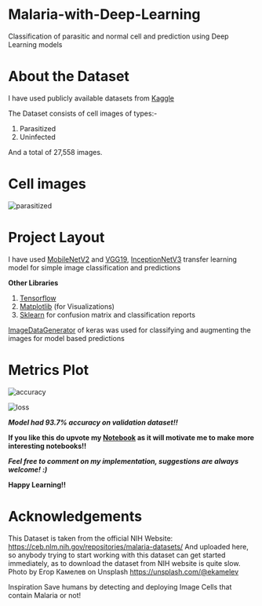 # Malaria-with-Deep-Learning
Classification of parasitic and normal cell and prediction using Deep Learning models

# About the Dataset
I have used publicly available datasets from [Kaggle](https://www.kaggle.com/iarunava/cell-images-for-detecting-malaria)

The Dataset consists of cell images of types:-
1. Parasitized
2. Uninfected

And a total of 27,558 images.
# Cell images

![parasitized](https://www.kaggleusercontent.com/kf/38019995/eyJhbGciOiJkaXIiLCJlbmMiOiJBMTI4Q0JDLUhTMjU2In0..ci9NK3FUepZwRjYXra-tPQ.9vgHR-WpY2BbjkbACV3npShfZsbr4gB6yW76O1iMisZRMkxJ_B1ZeVzlVOT5ebnITCiU2hq2fVNKJPEGMkD5u0qhVlohHHwnP-4Z_yxcpoONAPhq7mAcQcSb2VOO4Fci2LBJPWWvAX61CF0K5-cZfD7ATcNX0qCZAOlQyUtt7AyGwqR5VmnDjTE5GuXruHTFIy3t-tsqnaLCYR2rMYEdKf3Pvm54g5laOjSuiytVsZDRiIxBPu1x_Y_1_22DIkB90MJvBQsLbCRh17xHrIaKlZQIA6QNGAf8w-ERdeAF0wBKCRVA8OzDntSElVGYRirVAOUAl2uxoq6aYg0pqoTGWXt3AilwsL_-agkpIItk-HDlReFe-XEzUIr8Hnb2jhnONV8jNzFvzMQIyFaAUdYIr6Myf3AyAETbbQDtP9xOEzcADObC_GIywjouEKaam9EV_xBpYnYPWkXA-77r5jA4D72RFYf_uXsk_bXY9ngxQSLO-Cjf4s3_jYzkM4Mcm1jt6SJsY33kVaNqY2Cc-_T_xzyPr9nXOZ4WMQKKHW0ufxWwu-wstd2DECpFA3UUqRxIVy9QOqzXUaQ3iX5XmyahAlyTjOCx19mvgJ_wlHiT5_njwdGhClocCBm8xC4xF08ev0p0_ESFIAkUpo9x8tseVjZ1t_ZOmh6wo5Gsoi9_E1V1IHP9134-Uw2dr6gzEBu7.c3F46bAKP-_yj9H2xuDmYQ/__results___files/__results___9_1.png)

# Project Layout
I have used [MobileNetV2](https://keras.io/api/applications/mobilenet/) and [VGG19](https://keras.io/api/applications/vgg/), [InceptionNetV3](https://keras.io/api/applications/inceptionv3/) transfer learning model for simple image classification and predictions

**Other Libraries**
1. [Tensorflow](https://tensorflow.org/)
2. [Matplotlib](https://matplotlib.org/) (for Visualizations)
3. [Sklearn](https://scikit-learn.org/stable/) for confusion matrix and classification reports

[ImageDataGenerator](https://keras.io/api/preprocessing/image/) of keras was used for classifying and augmenting the images for model based predictions

# Metrics Plot

![accuracy](https://www.kaggleusercontent.com/kf/38019995/eyJhbGciOiJkaXIiLCJlbmMiOiJBMTI4Q0JDLUhTMjU2In0..ci9NK3FUepZwRjYXra-tPQ.9vgHR-WpY2BbjkbACV3npShfZsbr4gB6yW76O1iMisZRMkxJ_B1ZeVzlVOT5ebnITCiU2hq2fVNKJPEGMkD5u0qhVlohHHwnP-4Z_yxcpoONAPhq7mAcQcSb2VOO4Fci2LBJPWWvAX61CF0K5-cZfD7ATcNX0qCZAOlQyUtt7AyGwqR5VmnDjTE5GuXruHTFIy3t-tsqnaLCYR2rMYEdKf3Pvm54g5laOjSuiytVsZDRiIxBPu1x_Y_1_22DIkB90MJvBQsLbCRh17xHrIaKlZQIA6QNGAf8w-ERdeAF0wBKCRVA8OzDntSElVGYRirVAOUAl2uxoq6aYg0pqoTGWXt3AilwsL_-agkpIItk-HDlReFe-XEzUIr8Hnb2jhnONV8jNzFvzMQIyFaAUdYIr6Myf3AyAETbbQDtP9xOEzcADObC_GIywjouEKaam9EV_xBpYnYPWkXA-77r5jA4D72RFYf_uXsk_bXY9ngxQSLO-Cjf4s3_jYzkM4Mcm1jt6SJsY33kVaNqY2Cc-_T_xzyPr9nXOZ4WMQKKHW0ufxWwu-wstd2DECpFA3UUqRxIVy9QOqzXUaQ3iX5XmyahAlyTjOCx19mvgJ_wlHiT5_njwdGhClocCBm8xC4xF08ev0p0_ESFIAkUpo9x8tseVjZ1t_ZOmh6wo5Gsoi9_E1V1IHP9134-Uw2dr6gzEBu7.c3F46bAKP-_yj9H2xuDmYQ/__results___files/__results___16_0.png)

![loss](https://www.kaggleusercontent.com/kf/38019995/eyJhbGciOiJkaXIiLCJlbmMiOiJBMTI4Q0JDLUhTMjU2In0..ci9NK3FUepZwRjYXra-tPQ.9vgHR-WpY2BbjkbACV3npShfZsbr4gB6yW76O1iMisZRMkxJ_B1ZeVzlVOT5ebnITCiU2hq2fVNKJPEGMkD5u0qhVlohHHwnP-4Z_yxcpoONAPhq7mAcQcSb2VOO4Fci2LBJPWWvAX61CF0K5-cZfD7ATcNX0qCZAOlQyUtt7AyGwqR5VmnDjTE5GuXruHTFIy3t-tsqnaLCYR2rMYEdKf3Pvm54g5laOjSuiytVsZDRiIxBPu1x_Y_1_22DIkB90MJvBQsLbCRh17xHrIaKlZQIA6QNGAf8w-ERdeAF0wBKCRVA8OzDntSElVGYRirVAOUAl2uxoq6aYg0pqoTGWXt3AilwsL_-agkpIItk-HDlReFe-XEzUIr8Hnb2jhnONV8jNzFvzMQIyFaAUdYIr6Myf3AyAETbbQDtP9xOEzcADObC_GIywjouEKaam9EV_xBpYnYPWkXA-77r5jA4D72RFYf_uXsk_bXY9ngxQSLO-Cjf4s3_jYzkM4Mcm1jt6SJsY33kVaNqY2Cc-_T_xzyPr9nXOZ4WMQKKHW0ufxWwu-wstd2DECpFA3UUqRxIVy9QOqzXUaQ3iX5XmyahAlyTjOCx19mvgJ_wlHiT5_njwdGhClocCBm8xC4xF08ev0p0_ESFIAkUpo9x8tseVjZ1t_ZOmh6wo5Gsoi9_E1V1IHP9134-Uw2dr6gzEBu7.c3F46bAKP-_yj9H2xuDmYQ/__results___files/__results___16_1.png)

***Model had 93.7% accuracy on validation dataset!!***

**If you like this do upvote my [Notebook](https://www.kaggle.com/digvijayyadav/malaria-and-simple-deep-learning) as it will motivate me to make more interesting notebooks!!**

***Feel free to comment on my implementation, suggestions are always welcome! :)***

**Happy Learning!!**
# Acknowledgements
This Dataset is taken from the official NIH Website: https://ceb.nlm.nih.gov/repositories/malaria-datasets/
And uploaded here, so anybody trying to start working with this dataset can get started immediately, as to download the
dataset from NIH website is quite slow.
Photo by Егор Камелев on Unsplash
https://unsplash.com/@ekamelev

Inspiration
Save humans by detecting and deploying Image Cells that contain Malaria or not!
